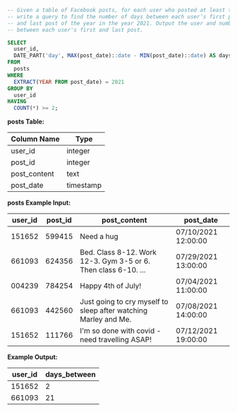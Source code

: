 ```sql
-- Given a table of Facebook posts, for each user who posted at least twice in 2021,
-- write a query to find the number of days between each user’s first post of the year
-- and last post of the year in the year 2021. Output the user and number of the days
-- between each user's first and last post.

SELECT
  user_id,
  DATE_PART('day', MAX(post_date)::date - MIN(post_date)::date) AS days_between
FROM
  posts
WHERE
  EXTRACT(YEAR FROM post_date) = 2021
GROUP BY
  user_id
HAVING
  COUNT(*) >= 2;
```

**posts Table:**

| Column Name  | Type      |
|--------------|-----------|
| user_id      | integer   |
| post_id      | integer   |
| post_content | text      |
| post_date    | timestamp |

**posts Example Input:**

| user_id | post_id | post_content                                                                 | post_date             |
|---------|---------|------------------------------------------------------------------------------|------------------------|
| 151652  | 599415  | Need a hug                                                                   | 07/10/2021 12:00:00    |
| 661093  | 624356  | Bed. Class 8-12. Work 12-3. Gym 3-5 or 6. Then class 6-10. ...                | 07/29/2021 13:00:00    |
| 004239  | 784254  | Happy 4th of July!                                                           | 07/04/2021 11:00:00    |
| 661093  | 442560  | Just going to cry myself to sleep after watching Marley and Me.              | 07/08/2021 14:00:00    |
| 151652  | 111766  | I'm so done with covid - need travelling ASAP!                               | 07/12/2021 19:00:00    |

**Example Output:**

| user_id | days_between |
|---------|--------------|
| 151652  | 2            |
| 661093  | 21           |
